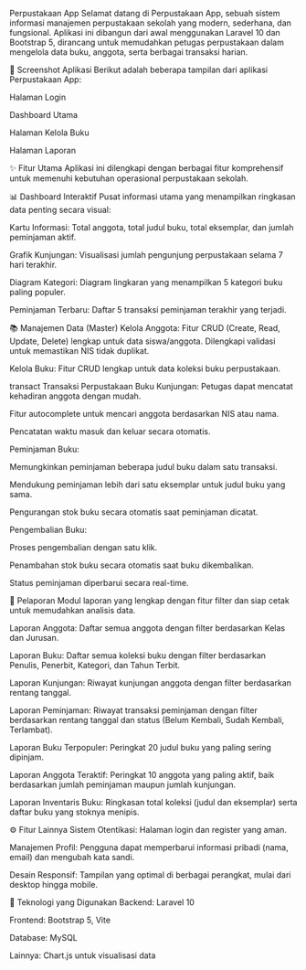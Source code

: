 Perpustakaan App
Selamat datang di Perpustakaan App, sebuah sistem informasi manajemen perpustakaan sekolah yang modern, sederhana, dan fungsional. Aplikasi ini dibangun dari awal menggunakan Laravel 10 dan Bootstrap 5, dirancang untuk memudahkan petugas perpustakaan dalam mengelola data buku, anggota, serta berbagai transaksi harian.

📸 Screenshot Aplikasi
Berikut adalah beberapa tampilan dari aplikasi Perpustakaan App:

Halaman Login

Dashboard Utama

Halaman Kelola Buku

Halaman Laporan

✨ Fitur Utama
Aplikasi ini dilengkapi dengan berbagai fitur komprehensif untuk memenuhi kebutuhan operasional perpustakaan sekolah.

📊 Dashboard Interaktif
Pusat informasi utama yang menampilkan ringkasan data penting secara visual:

Kartu Informasi: Total anggota, total judul buku, total eksemplar, dan jumlah peminjaman aktif.

Grafik Kunjungan: Visualisasi jumlah pengunjung perpustakaan selama 7 hari terakhir.

Diagram Kategori: Diagram lingkaran yang menampilkan 5 kategori buku paling populer.

Peminjaman Terbaru: Daftar 5 transaksi peminjaman terakhir yang terjadi.

📚 Manajemen Data (Master)
Kelola Anggota: Fitur CRUD (Create, Read, Update, Delete) lengkap untuk data siswa/anggota. Dilengkapi validasi untuk memastikan NIS tidak duplikat.

Kelola Buku: Fitur CRUD lengkap untuk data koleksi buku perpustakaan.

transact Transaksi Perpustakaan
Buku Kunjungan: Petugas dapat mencatat kehadiran anggota dengan mudah.

Fitur autocomplete untuk mencari anggota berdasarkan NIS atau nama.

Pencatatan waktu masuk dan keluar secara otomatis.

Peminjaman Buku:

Memungkinkan peminjaman beberapa judul buku dalam satu transaksi.

Mendukung peminjaman lebih dari satu eksemplar untuk judul buku yang sama.

Pengurangan stok buku secara otomatis saat peminjaman dicatat.

Pengembalian Buku:

Proses pengembalian dengan satu klik.

Penambahan stok buku secara otomatis saat buku dikembalikan.

Status peminjaman diperbarui secara real-time.

📄 Pelaporan
Modul laporan yang lengkap dengan fitur filter dan siap cetak untuk memudahkan analisis data.

Laporan Anggota: Daftar semua anggota dengan filter berdasarkan Kelas dan Jurusan.

Laporan Buku: Daftar semua koleksi buku dengan filter berdasarkan Penulis, Penerbit, Kategori, dan Tahun Terbit.

Laporan Kunjungan: Riwayat kunjungan anggota dengan filter berdasarkan rentang tanggal.

Laporan Peminjaman: Riwayat transaksi peminjaman dengan filter berdasarkan rentang tanggal dan status (Belum Kembali, Sudah Kembali, Terlambat).

Laporan Buku Terpopuler: Peringkat 20 judul buku yang paling sering dipinjam.

Laporan Anggota Teraktif: Peringkat 10 anggota yang paling aktif, baik berdasarkan jumlah peminjaman maupun jumlah kunjungan.

Laporan Inventaris Buku: Ringkasan total koleksi (judul dan eksemplar) serta daftar buku yang stoknya menipis.

⚙️ Fitur Lainnya
Sistem Otentikasi: Halaman login dan register yang aman.

Manajemen Profil: Pengguna dapat memperbarui informasi pribadi (nama, email) dan mengubah kata sandi.

Desain Responsif: Tampilan yang optimal di berbagai perangkat, mulai dari desktop hingga mobile.

🚀 Teknologi yang Digunakan
Backend: Laravel 10

Frontend: Bootstrap 5, Vite

Database: MySQL

Lainnya: Chart.js untuk visualisasi data
